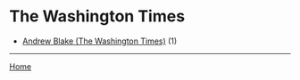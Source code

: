 # The Washington Times

  * [Andrew Blake (The Washington Times)](./the-washington-times/andrew-blake/) (1)

----

[Home](../)
